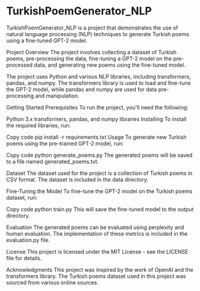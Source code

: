 # TurkishPoemGenerator_NLP

TurkishPoemGenerator_NLP is a project that demonstrates the use of natural language processing (NLP) techniques to generate Turkish poems using a fine-tuned GPT-2 model.

Project Overview
The project involves collecting a dataset of Turkish poems, pre-processing the data, fine-tuning a GPT-2 model on the pre-processed data, and generating new poems using the fine-tuned model.

The project uses Python and various NLP libraries, including transformers, pandas, and numpy. The transformers library is used to load and fine-tune the GPT-2 model, while pandas and numpy are used for data pre-processing and manipulation.

Getting Started
Prerequisites
To run the project, you'll need the following:

Python 3.x
transformers, pandas, and numpy libraries
Installing
To install the required libraries, run:

Copy code
pip install -r requirements.txt
Usage
To generate new Turkish poems using the pre-trained GPT-2 model, run:

Copy code
python generate_poems.py
The generated poems will be saved to a file named generated_poems.txt.

Dataset
The dataset used for the project is a collection of Turkish poems in CSV format. The dataset is included in the data directory.

Fine-Tuning the Model
To fine-tune the GPT-2 model on the Turkish poems dataset, run:

Copy code
python train.py
This will save the fine-tuned model to the output directory.

Evaluation
The generated poems can be evaluated using perplexity and human evaluation. The implementation of these metrics is included in the evaluation.py file.

License
This project is licensed under the MIT License - see the LICENSE file for details.

Acknowledgments
This project was inspired by the work of OpenAI and the transformers library.
The Turkish poems dataset used in this project was sourced from various online sources.
